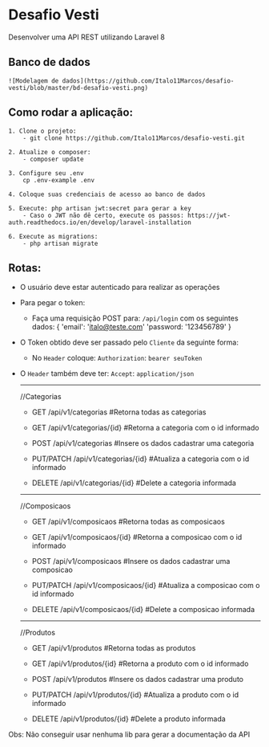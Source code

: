 # Desafio Vesti

Desenvolver uma API REST utilizando Laravel 8

## Banco de dados

    ![Modelagem de dados](https://github.com/Italo11Marcos/desafio-vesti/blob/master/bd-desafio-vesti.png)

## Como rodar a aplicação:

    1. Clone o projeto:
        - git clone https://github.com/Italo11Marcos/desafio-vesti.git

    2. Atualize o composer:
        - composer update

    3. Configure seu .env
        cp .env-example .env

    4. Coloque suas credenciais de acesso ao banco de dados
    
    5. Execute: php artisan jwt:secret para gerar a key
        - Caso o JWT não dê certo, execute os passos: https://jwt-auth.readthedocs.io/en/develop/laravel-installation

    6. Execute as migrations:
        - php artisan migrate
    
## Rotas:

* O usuário deve estar autenticado para realizar as operações
* Para pegar o token:
    - Faça uma requisição POST para: ``/api/login`` com os seguintes dados:
    {
        'email': 'italo@teste.com'
        'password: '123456789'
    }
* O Token obtido deve ser passado pelo ``Cliente`` da seguinte forma:
    - No ``Header`` coloque: ``Authorization``: ``bearer seuToken``
* O ``Header`` também deve ter: ``Accept``: ``application/json`` 


    <hr>
    //Categorias

    * GET /api/v1/categorias #Retorna todas as categorias

    * GET /api/v1/categorias/{id} #Retorna a categoria com o id informado

    * POST /api/v1/categorias #Insere os dados cadastrar uma categoria

    * PUT/PATCH /api/v1/categorias/{id} #Atualiza a categoria com o id informado

    * DELETE /api/v1/categorias/{id} #Delete a categoria informada
    <hr>
    //Composicaos
    
    * GET /api/v1/composicaos #Retorna todas as composicaos

    * GET /api/v1/composicaos/{id} #Retorna a composicao com o id informado

    * POST /api/v1/composicaos #Insere os dados cadastrar uma composicao

    * PUT/PATCH /api/v1/composicaos/{id} #Atualiza a composicao com o id informado

    * DELETE /api/v1/composicaos/{id} #Delete a composicao informada

    <hr>
    //Produtos

    * GET /api/v1/produtos #Retorna todas as produtos

    * GET /api/v1/produtos/{id} #Retorna a produto com o id informado

    * POST /api/v1/produtos #Insere os dados cadastrar uma produto

    * PUT/PATCH /api/v1/produtos/{id} #Atualiza a produto com o id informado

    * DELETE /api/v1/produtos/{id} #Delete a produto informada

Obs: Não conseguir usar nenhuma lib para gerar a documentação da API